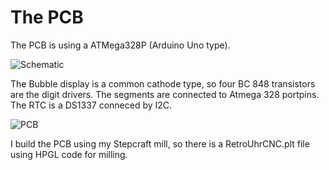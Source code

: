 # The PCB
The PCB is using a ATMega328P (Arduino Uno type). 

![Schematic](/schematic.png)

The Bubble display is a common cathode type, so four BC 848 transistors are the digit drivers. The segments are connected to Atmega 328 portpins. The RTC is a DS1337 conneced by I2C.

![PCB](/pcb.png)

I build the PCB using my Stepcraft mill, so there is a RetroUhrCNC.plt file using HPGL code for milling.   